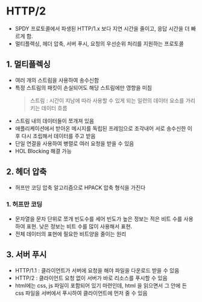 # HTTP/2

- SPDY 프로토콜에서 파생된 HTTP/1.x 보다 지연 시간을 줄이고, 응답 시간을 더 빠르게 함.
- 멀티플렉싱, 헤더 압축, 서버 푸시, 요청의 우선순위 처리를 지원하는 프로토콜

## 1. 멀티플렉싱

- 여러 개의 스트림을 사용하여 송수신함
- 특정 스트림의 패킷이 손실되어도 해당 스트림에만 영향을 미침
  > 스트림 : 시간이 지남에 따라 사용할 수 있게 되는 일련의 데이터 요소를 가리키는 데이터 흐름
- 스트림 내의 데이터들이 쪼개져 있음
- 애플리케이션에서 받아온 메시지를 독립된 프레임으로 조각내어 서로 송수신한 이후 다시 조립해서 데이터를 주고 받음
- 단일 연결을 사용하여 병렬로 여러 요청을 받을 수 있음
- HOL Blocking 해결 가능

## 2. 헤더 압축

- 허프만 코딩 압축 알고리즘으로 HPACK 압축 형식을 가진다

### 1. 허프만 코딩

- 문자열을 문자 단위로 쪼개 빈도수를 세어 빈도가 높은 정보는 적은 비트 수를 사용하여 표현. 낮은 정보는 비트 수를 많이 사용해서 표현.
- 전체 데이터의 표현에 필요한 비트양을 줄이는 원리

## 3. 서버 푸시

- HTTP/1.1 : 클라이언트가 서버에 요청을 해야 파일을 다운로드 받을 수 있음
- HTTP/2 : 클라이언트 요청 없이 서버가 바로 리소스를 푸시할 수 있음
- html에는 css, js 파일이 포함되어 있기 마련인데, html 을 읽으면서 그 안에 든 css 파일을 서버에서 푸시하여 클라이언트에 먼저 줄 수 있음
